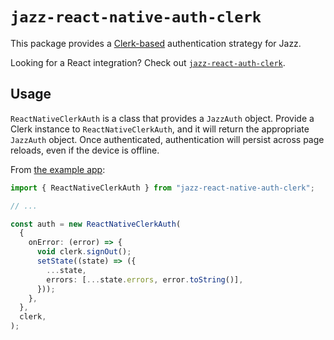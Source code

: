# `jazz-react-native-auth-clerk`

This package provides a [Clerk-based](https://clerk.com/) authentication strategy for Jazz.

Looking for a React integration? Check out [`jazz-react-auth-clerk`](https://www.npmjs.com/package/jazz-react-native-auth-clerk).

## Usage

`ReactNativeClerkAuth` is a class that provides a `JazzAuth` object. Provide a Clerk instance to `ReactNativeClerkAuth`, and it will return the appropriate `JazzAuth` object. Once authenticated, authentication will persist across page reloads, even if the device is offline.


From [the example app](https://github.com/gardencmp/jazz/tree/main/examples/chat-rn-clerk):

```ts
import { ReactNativeClerkAuth } from "jazz-react-native-auth-clerk";

// ...

const auth = new ReactNativeClerkAuth(
  {
    onError: (error) => {
      void clerk.signOut();
      setState((state) => ({
        ...state,
        errors: [...state.errors, error.toString()],
      }));
    },
  },
  clerk,
);
```

